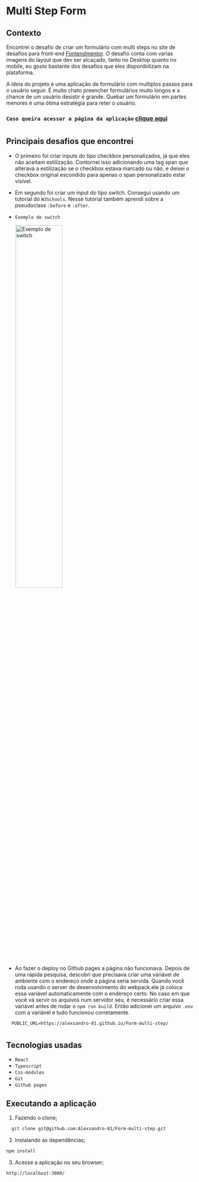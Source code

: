 # Multi Step Form

## Contexto
Encontrei o desafio de criar um formulário com multi steps no site de desafios para front-end [Fontendmentor](https://www.frontendmentor.io/challenges/multistep-form-YVAnSdqQBJ). O desafio conta com varias imagens do layout que dev ser alcaçado, tanto no Desktop quanto no mobile, eu gosto bastante dos desafios que eles disponibilizam na plataforma.

A ideia do projeto é uma aplicação de formulário com multiplos passos para o usuário seguir. É muito chato preencher formulários muito longos e a chance de um usuário desistir é grande. Quebar um formulário em partes menores é uma ótima estratégia para reter o usuário.

### `Caso queira acessar a página da aplicação` [clique aqui](https://alexsandro-01.github.io/Form-multi-step/)

# 
## Principais desafios que encontrei

* O primeiro foi criar inputs do tipo checkbox personalizados, já que eles não aceitam estilização. Contornei isso adicionando uma tag span que alterava a estilização se o checkbox estava marcado ou não, e deixei o checkbox original escondido para apenas o span personalizado estar visível.

* Em segundo foi criar um input do tipo switch. Consegui usando um tutorial do `W3Schools`. Nesse tutorial também aprendi sobre a pseudoclass `:before` e `:after`.

* `Exemplo de switch`

<img width="50%" style="margin: 0 0 25px 25px" src="src/assets/images/switch.gif" alt="Exemplo de switch">

* Ao fazer o deploy no Github pages a página não funcionava. Depois de uma rápida pesquisa, descobri que precisava criar uma variável de ambiente com o endereço onde a página seria servida. 
Quando você roda usando o server de desenvolvimento do webpack ele já coloca essa variável automaticamente com o endereço certo. No caso em que você vá servir os arquivos num servidor seu, é necessário criar essa variável antes de rodar o `npm run build`. Então adicionei um arquivo `.env` com a variável e tudo funcionou corretamente.

```env
  PUBLIC_URL=https://alexsandro-01.github.io/Form-multi-step/
```
# 

## Tecnologias usadas

* `React`
* `Typescript`
* `Css-modules`
* `Git`
* `Github pages`


## Executando a aplicação

1. Fazendo o clone;

```bash
  git clone git@github.com:Alexsandro-01/Form-multi-step.git
``` 

2. Instalando as dependências;

```bash
npm install
``` 

3. Acesse a aplicação no seu browser;

```
http://localhost:3000/
```